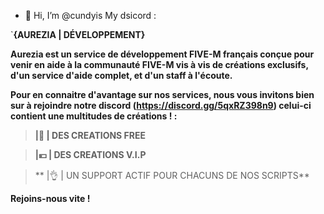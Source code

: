 - 👋 Hi, I’m @cundyis
 My dsicord : 

`**{AUREZIA | DÉVELOPPEMENT}**


**Aurezia est un service de développement FIVE-M français conçue pour venir en aide à la communauté FIVE-M vis à vis de créations exclusifs, d'un service d'aide complet, et d'un staff à l'écoute.**

**Pour en connaitre d'avantage sur nos services, nous vous invitons bien sur à rejoindre notre discord (https://discord.gg/5qxRZ398n9) celui-ci contient une multitudes de créations ! :**

> **|:dizzy: | DES CREATIONS FREE**

> **|:yen: | DES CREATIONS  V.I.P**

> ** |:ok_hand: | UN SUPPORT ACTIF POUR CHACUNS DE NOS SCRIPTS**

**Rejoins-nous vite !**
